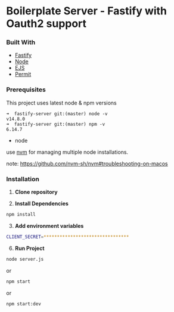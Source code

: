 # Boilerplate Server - Fastify with Oauth2 support

### Built With

* [Fastify](https://www.fastify.io/)
* [Node](https://nodejs.org/)
* [EJS](https://ejs.co/)
* [Permit](https://github.com/ianstormtaylor/permit)

### Prerequisites

This project uses latest node & npm versions
```
➜  fastify-server git:(master) node -v
v14.8.0
➜  fastify-server git:(master) npm -v
6.14.7
```

* node

use [nvm](https://github.com/nvm-sh/nvm#installing-and-updating) for managing multiple node installations. 

note: https://github.com/nvm-sh/nvm#troubleshooting-on-macos


### Installation

1. **Clone repository**


2. **Install Dependencies**

```sh
npm install
```
3. **Add environment variables**

```sh
CLIENT_SECRET=********************************

```

6. **Run Project**

```sh
node server.js
```
or 
```sh
npm start
```
or 

```sh
npm start:dev
```
